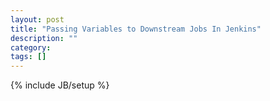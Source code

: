 ```yaml
---
layout: post
title: "Passing Variables to Downstream Jobs In Jenkins"
description: ""
category: 
tags: []
---
```

{% include JB/setup %}
